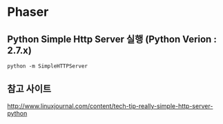 # Phaser

## Python Simple Http Server 실행 (Python Verion : 2.7.x)


```
python -m SimpleHTTPServer
```

## 참고 사이트
http://www.linuxjournal.com/content/tech-tip-really-simple-http-server-python